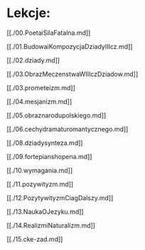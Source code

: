 # Lekcje:

[[./00.PoetaiSilaFatalna.md]]

[[./01.BudowaiKompozycjaDziadyIIIcz.md]]

[[./02.dziady.md]]

[[./03.ObrazMeczenstwaWIIIczDziadow.md]]

[[./03.prometeizm.md]]

[[./04.mesjanizm.md]]

[[./05.obraznarodupolskiego.md]]

[[./06.cechydramaturomantycznego.md]]

[[./08.dziadysynteza.md]]

[[./09.fortepianshopena.md]]

[[./10.wymagania.md]]

[[./11.pozywityzm.md]]

[[./12.PozytywityzmCiagDalszy.md]]

[[./13.NaukaOJezyku.md]]

[[./14.RealizmiNaturalizm.md]]

[[./15.cke-zad.md]]
